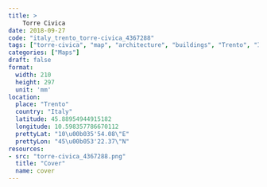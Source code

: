 ```yaml
---
title: > 
    Torre Civica
date: 2018-09-27
code: "italy_trento_torre-civica_4367288"
tags: ["torre-civica", "map", "architecture", "buildings", "Trento", "Italy"]
categories: ["Maps"]
draft: false
format:
  width: 210
  height: 297
  unit: 'mm'
location:
  place: "Trento"
  country: "Italy"
  latitude: 45.88954944915182
  longitude: 10.598357786670112
  prettyLat: "10\u00b035'54.08\"E"
  prettyLon: "45\u00b053'22.37\"N"
resources:
- src: "torre-civica_4367288.png"
  title: "Cover"
  name: cover
---
```

